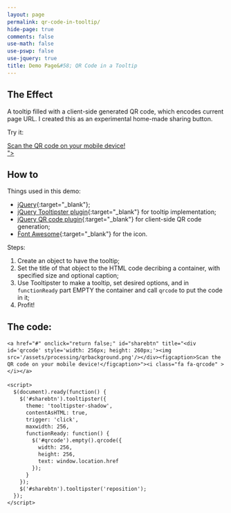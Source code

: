 ```yaml
---
layout: page
permalink: qr-code-in-tooltip/
hide-page: true
comments: false
use-math: false
use-pswp: false
use-jquery: true
title: Demo Page&#58; QR Code in a Tooltip
---
```

<!-- Activated scripts & CSS-->
<script type="text/javascript" src="/public/js/jquery.qrcode.min.js"></script>
<script type="text/javascript" src="/public/js/jquery.tooltipster.min.js"></script>
<link rel="stylesheet" href="{{ site.baseurl }}/public/css/font-awesome.css"/>
<link rel="stylesheet" href="{{ site.baseurl }}/public/css/tooltipster/tooltipster.css"/>
<link rel="stylesheet" href="{{ site.baseurl }}/public/css/tooltipster/tooltipster-shadow.css"/>

## The Effect

A tooltip filled with a client-side generated QR code, which encodes current page URL. I created this as an experimental home-made sharing button.

Try it: <a href="#" onclick="return false;" id="sharebtn" title="<div id='qrcode' style='width: 256px; height: 260px;'><img src='/assets/processing/qrbackground.png'/></div><figcaption>Scan the QR code on your mobile device!</figcaption>"><i class="fa fa-qrcode" ></i></a>

<script>
  $(document).ready(function() {
    $('#sharebtn').tooltipster({
      theme: 'tooltipster-shadow',
      contentAsHTML: true,
      trigger: 'click',
      maxwidth: 256,
      functionReady: function() {
        $('#qrcode').empty().qrcode({
          width: 256,
          height: 256,
          text: window.location.href
        });
      }
    });
    $('#sharebtn').tooltipster('reposition');
  });
</script>

## How to

Things used in this demo:

* [jQuery](https://jquery.com/){:target="_blank"};
* [jQuery Tooltipster plugin](http://iamceege.github.io/tooltipster/){:target="_blank"}
 for tooltip implementation;
* [jQuery QR code plugin](http://jeromeetienne.github.io/jquery-qrcode/){:target="_blank"} for client-side QR code generation;
* [Font Awesome](http://fontawesome.io/){:target="_blank"} for the icon.

Steps:

1. Create an object to have the tooltip;
2. Set the title of that object to the HTML code decribing a container, with specified size and optional caption;
3. Use Tooltipster to make a tooltip, set desired options, and in `functionReady` part EMPTY the container and call `qrcode` to put the code in it;
4. Profit!

## The code:

	<a href="#" onclick="return false;" id="sharebtn" title="<div id='qrcode' style='width: 256px; height: 260px;'><img src='/assets/processing/qrbackground.png'/></div><figcaption>Scan the QR code on your mobile device!</figcaption>"><i class="fa fa-qrcode" ></i></a>

	<script>
	  $(document).ready(function() {
	    $('#sharebtn').tooltipster({
	      theme: 'tooltipster-shadow',
	      contentAsHTML: true,
	      trigger: 'click',
	      maxwidth: 256,
	      functionReady: function() {
	        $('#qrcode').empty().qrcode({
	          width: 256,
	          height: 256,
	          text: window.location.href
	        });
	      }
	    });
	    $('#sharebtn').tooltipster('reposition');
	  });
	</script>


